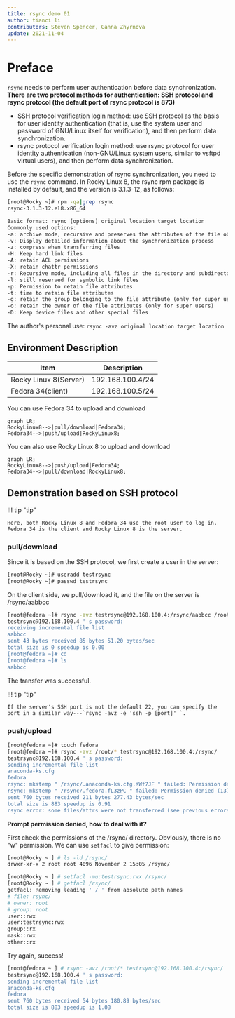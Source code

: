 ```yaml
---
title: rsync demo 01
author: tianci li
contributors: Steven Spencer, Ganna Zhyrnova
update: 2021-11-04
---
```


# Preface

`rsync` needs to perform user authentication before data synchronization. **There are two protocol methods for authentication: SSH protocol and rsync protocol (the default port of rsync protocol is 873)**

* SSH protocol verification login method: use SSH protocol as the basis for user identity authentication (that is, use the system user and password of GNU/Linux itself for verification), and then perform data synchronization.
* rsync protocol verification login method: use rsync protocol for user identity authentication (non-GNU/Linux system users, similar to vsftpd virtual users), and then perform data synchronization.

Before the specific demonstration of rsync synchronization, you need to use the `rsync` command. In Rocky Linux 8, the rsync rpm package is installed by default, and the version is 3.1.3-12, as follows:

```bash
[root@Rocky ~]# rpm -qa|grep rsync
rsync-3.1.3-12.el8.x86_64
```

```txt
Basic format: rsync [options] original location target location
Commonly used options:
-a: archive mode, recursive and preserves the attributes of the file object, which is equivalent to -rlptgoD (without -H, -A, -X)
-v: Display detailed information about the synchronization process
-z: compress when transferring files
-H: Keep hard link files
-A: retain ACL permissions
-X: retain chattr permissions
-r: Recursive mode, including all files in the directory and subdirectories
-l: still reserved for symbolic link files
-p: Permission to retain file attributes
-t: time to retain file attributes
-g: retain the group belonging to the file attribute (only for super users)
-o: retain the owner of the file attributes (only for super users)
-D: Keep device files and other special files
```

The author's personal use: `rsync -avz original location target location`

##  Environment Description

|Item|Description|
|---|---|
| Rocky Linux 8(Server) | 192.168.100.4/24 |
| Fedora 34(client) | 192.168.100.5/24 |

You can use Fedora 34 to upload and download

```mermaid
graph LR;
RockyLinux8-->|pull/download|Fedora34;
Fedora34-->|push/upload|RockyLinux8;
```

You can also use Rocky Linux 8 to upload and download

```mermaid
graph LR;
RockyLinux8-->|push/upload|Fedora34;
Fedora34-->|pull/download|RockyLinux8;
```

##  Demonstration based on SSH protocol

!!! tip "tip"

    Here, both Rocky Linux 8 and Fedora 34 use the root user to log in. Fedora 34 is the client and Rocky Linux 8 is the server.

###  pull/download

Since it is based on the SSH protocol, we first create a user in the server:

```bash
[root@Rocky ~]# useradd testrsync
[root@Rocky ~]# passwd testrsync
```

On the client side, we pull/download it, and the file on the server is /rsync/aabbcc

```bash
[root@fedora ~]# rsync -avz testrsync@192.168.100.4:/rsync/aabbcc /root
testrsync@192.168.100.4 ' s password:
receiving incremental file list
aabbcc
sent 43 bytes received 85 bytes 51.20 bytes/sec
total size is 0 speedup is 0.00
[root@fedora ~]# cd
[root@fedora ~]# ls
aabbcc
```
The transfer was successful.

!!! tip "tip"

    If the server's SSH port is not the default 22, you can specify the port in a similar way---`rsync -avz -e 'ssh -p [port]' `.

### push/upload

```bash
[root@fedora ~]# touch fedora
[root@fedora ~]# rsync -avz /root/* testrsync@192.168.100.4:/rsync/
testrsync@192.168.100.4 ' s password:
sending incremental file list
anaconda-ks.cfg
fedora
rsync: mkstemp " /rsync/.anaconda-ks.cfg.KWf7JF " failed: Permission denied (13)
rsync: mkstemp " /rsync/.fedora.fL3zPC " failed: Permission denied (13)
sent 760 bytes received 211 bytes 277.43 bytes/sec
total size is 883 speedup is 0.91
rsync error: some files/attrs were not transferred (see previous errors) (code 23) at main.c(1330) [sender = 3.2.3]
```

**Prompt permission denied, how to deal with it?**

First check the permissions of the /rsync/ directory. Obviously, there is no "w" permission. We can use `setfacl` to give permission:

```bash
[root@Rocky ~ ] # ls -ld /rsync/
drwxr-xr-x 2 root root 4096 November 2 15:05 /rsync/
```

```bash
[root@Rocky ~ ] # setfacl -mu:testrsync:rwx /rsync/
[root@Rocky ~ ] # getfacl /rsync/
getfacl: Removing leading ' / ' from absolute path names
# file: rsync/
# owner: root
# group: root
user::rwx
user:testrsync:rwx
group::rx
mask::rwx
other::rx
```

Try again, success!

```bash
[root@fedora ~ ] # rsync -avz /root/* testrsync@192.168.100.4:/rsync/
testrsync@192.168.100.4 ' s password:
sending incremental file list
anaconda-ks.cfg
fedora
sent 760 bytes received 54 bytes 180.89 bytes/sec
total size is 883 speedup is 1.08
```
